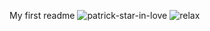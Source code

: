 My first readme
![patrick-star-in-love](https://github.com/user-attachments/assets/9fa75814-45f5-461f-a4c4-4fc830910208)
![relax](https://github.com/user-attachments/assets/a1da6d16-085a-447e-b0f4-45093bfd4951)
